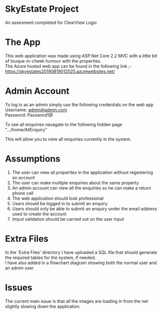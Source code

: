 # SkyEstate Project
An assesment completed for ClearView Logic

# The App

This web application was made using ASP.Net Core 2.2 MVC with a little bit of touque-in-cheek humour with the properties. <br>
The Azure hosted web app can be found in the following link ;- https://skyestates20190819012025.azurewebsites.net/
# Admin Account

To log in as an admin simply use the following credentials on the web app<br>
Username: admin@admin.com<br>
Password: Password1@


To see all enquiries navagate to the following hidden page ".../home/AllEnquiry"

This will allow you to view all enquiries currently in the system.

# Assumptions
1. The user can view all properites in the application without regestering an account<br>
2. The user can make multiple enquiries about the same property<br>
3. An admin account can view all the enquiries so he can make a return phone call<br>
4. The web application should look professional<br>
5. Users should be logged in to submit an enquiry
6. Users should only be able to submit an enquiry under the email address used to create the account
7. Imput validation should be carried out on the user input

# Extra Files
In the 'Extra Files' directory I have uploaded a SQL file that should generate the required tables for the system, if needed.<br>
I have also added in a flowchart diagram showing both the normal user and an admin user

# Issues
The current main issue is that all the images are loading in from the net slightly slowing down the application.
